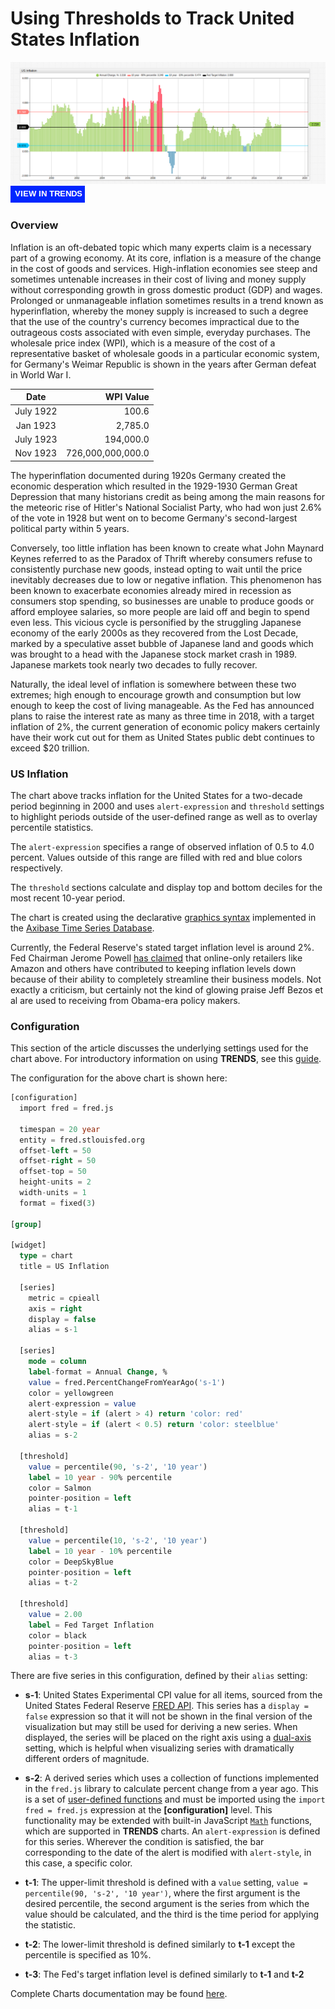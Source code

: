 # Using Thresholds to Track United States Inflation

![](images/inflation-title.png)
[![](images/button-new.png)](https://trends.axibase.com/5bb4621e#fullscreen)

### Overview

Inflation is an oft-debated topic which many experts claim is a necessary part of a growing economy. At its core, inflation is a measure of the change in the cost of goods and services. High-inflation economies see steep and sometimes untenable increases in their cost of living and money supply without corresponding growth in gross domestic product (GDP) and wages. Prolonged or unmanageable inflation sometimes results in a trend known as hyperinflation, whereby the money supply is increased to such a degree that the use of the country's currency becomes impractical due to the outrageous costs associated with even simple, everyday purchases. The wholesale price index (WPI), which is a measure of the cost of a representative basket of wholesale goods in a particular economic system, for Germany's Weimar Republic is shown in the years after German defeat in World War I.

| Date | WPI Value|
|:-:|--:|
|July 1922| 100.6|
|Jan 1923|2,785.0|
|July 1923|194,000.0|
|Nov 1923|726,000,000,000.0|

The hyperinflation documented during 1920s Germany created the economic desperation which resulted in the 1929-1930 German Great Depression that many historians credit as being among the main reasons for the meteoric rise of Hitler's National Socialist Party, who had won just 2.6% of the vote in 1928 but went on to become Germany's second-largest political party within 5 years.

Conversely, too little inflation has been known to create what John Maynard Keynes referred to as the Paradox of Thrift whereby consumers refuse to consistently purchase new goods, instead opting to wait until the price inevitably decreases due to low or negative inflation. This phenomenon has been known to exacerbate economies already mired in recession as consumers stop spending, so businesses are unable to produce goods or afford employee salaries, so more people are laid off and begin to spend even less. This vicious cycle is personified by the struggling Japanese economy of the early 2000s as they recovered from the Lost Decade, marked by a speculative asset bubble of Japanese land and goods which was brought to a head with the Japanese stock market crash in 1989. Japanese markets took nearly two decades to fully recover.

Naturally, the ideal level of inflation is somewhere between these two extremes; high enough to encourage growth and consumption but low enough to keep the cost of living manageable. As the Fed has announced plans to raise the interest rate as many as three time in 2018, with a target inflation of 2%, the current generation of economic policy makers certainly have their work cut out for them as United States public debt continues to exceed $20 trillion.

### US Inflation

The chart above tracks inflation for the United States for a two-decade period beginning in 2000 and uses `alert-expression` and `threshold` settings to highlight periods outside of the user-defined range as well as to overlay percentile statistics.

The `alert-expression` specifies a range of observed inflation of 0.5 to 4.0 percent. Values outside of this range are filled with red and blue colors respectively. 

The `threshold` sections calculate and display top and bottom deciles for the most recent 10-year period.

The chart is created using the declarative [graphics syntax](https://axibase.com/products/axibase-time-series-database/visualization/) implemented in the [Axibase Time Series Database](https://axibase.com/products/axibase-time-series-database).

Currently, the Federal Reserve's stated target inflation level is around 2%. Fed Chairman Jerome Powell [has claimed](https://www.bloomberg.com/news/articles/2018-04-06/who-needs-an-economics-ph-d-as-powell-unravels-inflation-riddle) that online-only retailers like Amazon and others have contributed to keeping inflation levels down because of their ability to completely streamline their business models. Not exactly a criticism, but certainly not the kind of glowing praise Jeff Bezos et al are used to receiving from Obama-era policy makers.

### Configuration

This section of the article discusses the underlying settings used for the chart above. For introductory information on using **TRENDS**, see this [guide](/../master/how-to/shared/trends.md).

The configuration for the above chart is shown here:

```sql
[configuration]
  import fred = fred.js
  
  timespan = 20 year
  entity = fred.stlouisfed.org
  offset-left = 50
  offset-right = 50
  offset-top = 50
  height-units = 2
  width-units = 1
  format = fixed(3)

[group]

[widget]
  type = chart
  title = US Inflation

  [series]
    metric = cpieall
    axis = right 
    display = false
    alias = s-1 
      
  [series]
    mode = column
    label-format = Annual Change, %
    value = fred.PercentChangeFromYearAgo('s-1')
    color = yellowgreen
    alert-expression = value
    alert-style = if (alert > 4) return 'color: red'
    alert-style = if (alert < 0.5) return 'color: steelblue'
    alias = s-2

  [threshold]
    value = percentile(90, 's-2', '10 year')
    label = 10 year - 90% percentile
    color = Salmon
    pointer-position = left
    alias = t-1
  
  [threshold]
    value = percentile(10, 's-2', '10 year')
    label = 10 year - 10% percentile
    color = DeepSkyBlue
    pointer-position = left
    alias = t-2
    
  [threshold]
    value = 2.00
    label = Fed Target Inflation
    color = black
    pointer-position = left
    alias = t-3
```

There are five series in this configuration, defined by their `alias` setting:

* **s-1**: United States Experimental CPI value for all items, sourced from the United States Federal Reserve [FRED API](https://fred.stlouisfed.org/series/CPIEALL). This series has a `display = false` expression so that it will not be shown in the final version of the visualization but may still be used for deriving a new series. When displayed, the series will be placed on the right axis using a [dual-axis](https://axibase.com/products/axibase-time-series-database/visualization/widgets/time-chart/#tab-id-2) setting, which is helpful when visualizing series with dramatically different orders of magnitude.

* **s-2**: A derived series which uses a collection of functions implemented in the `fred.js` library to calculate percent change from a year ago. This is a set of [user-defined functions](https://github.com/axibase/charts/blob/master/syntax/udf.md) and must be imported using the `import fred = fred.js` expression at the **[configuration]** level. This functionality may be extended with built-in JavaScript [`Math`](https://github.com/axibase/atsd-use-cases/blob/master/Solutions/calculated-values/README.md) functions, which are supported in **TRENDS** charts. An `alert-expression` is defined for this series. Wherever the condition is satisfied, the bar corresponding to the date of the alert is modified with `alert-style`, in this case, a specific color.

* **t-1**: The upper-limit threshold is defined with a `value` setting, `value = percentile(90, 's-2', '10 year')`, where the first argument is the desired percentile, the second argument is the series from which the value should be calculated, and the third is the time period for applying the statistic.

* **t-2**: The lower-limit threshold is defined similarly to **t-1** except the percentile is specified as 10%.

* **t-3**: The Fed's target inflation level is defined similarly to **t-1** and **t-2** 

Complete Charts documentation may be found [here](https://axibase.com/products/axibase-time-series-database/visualization/widgets/).
